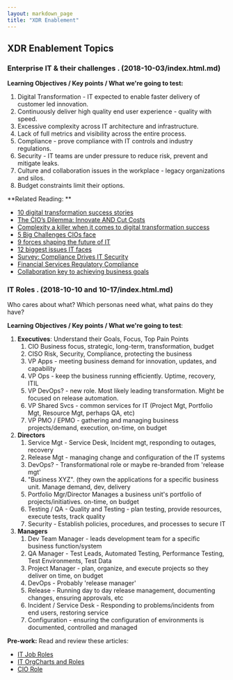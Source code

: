 ```yaml
---
layout: markdown_page
title: "XDR Enablement"
---
```




## XDR Enablement Topics


###  Enterprise IT & their challenges . (2018-10-03/index.html.md)

**Learning Objectives / Key points / What we're going to test:**
1. Digital Transformation - IT expected to enable faster delivery of customer led innovation. 
2. Continuously deliver high quality end user experience - quality with speed.
3. Excessive complexity across IT architecture and infrastructure. 
4. Lack of full metrics and visibility across the entire process.
5. Compliance - prove compliance with IT controls and industry regulations.
6. Security - IT teams are under pressure to reduce risk, prevent and mitigate leaks.
7. Culture and collaboration issues in the workplace - legacy organizations and silos.
8. Budget constraints limit their options.


**Related Reading: ** 
* [10 digital transformation success stories](https://www.cio.com/article/3149977/digital-transformation/digital-transformation-examples.html?nsdr=true#tk.cio_rs)
* [The CIO’s Dilemma: Innovate AND Cut Costs](https://www.cio.com/article/3300871/cloud-computing/the-cio-s-dilemma-innovate-and-cut-costs.html.md)
* [Complexity a killer when it comes to digital transformation success](https://www.cio.com/article/3269493/digital-transformation/complexity-a-killer-when-it-comes-to-digital-transformation-success.html.md)
* [5 Big Challenges CIOs face](https://www.mrc-productivity.com/blog/2017/11/5-big-challenges-facing-cios-leaders-2018/index.html.md)
* [9 forces shaping the future of IT](https://www.cio.com/article/3206770/it-strategy/9-forces-shaping-the-future-of-it.html?upd=1538513299753/index.html.md)
* [12 biggest issues IT faces](https://www.cio.com/article/3245772/it-strategy/the-12-biggest-issues-it-faces-today.html.md)
* [Survey: Compliance Drives IT Security](https://www.cio.com/article/2447696/compliance/survey--compliance-drives-it-security.html.md)
* [Financial Services Regulatory Compliance](https://about.gitlab.com/solutions/financial-services-regulatory-compliance/index.html.md)
* [Collaboration key to achieving business goals](https://www.cio.com/article/3170784/collaboration/collaboration-key-to-achieving-business-goals.html.md)

### IT Roles . (2018-10-10 and 10-17/index.html.md)

Who cares about what? Which personas need what, what pains do they have?

**Learning Objectives / Key points / What we're going to test**:
1. **Executives**:  Understand their Goals, Focus, Top Pain Points
   1. CIO    Business focus, strategic, long-term, transformation, budget
   1. CISO   Risk, Security, Compliance, protecting the business
   1. VP Apps - meeting business demand for innovation, updates, and capability 
   1. VP Ops - keep the business running efficiently.  Uptime, recovery, ITIL
   1. VP DevOps? - new role. Most likely leading transformation.  Might be focused on release automation.
   1. VP Shared Svcs - common services for IT (Project Mgt, Portfolio Mgt, Resource Mgt, perhaps QA, etc)
   1. VP PMO / EPMO - gathering and managing business projects/demand, execution, on-time, on budget
1. **Directors**
   1. Service Mgt - Service Desk, Incident mgt, responding to outages, recovery
   1. Release Mgt - managing change and configuration of the IT systems
   1. DevOps? - Transformational role or maybe re-branded from 'release mgt'
   1. "Business XYZ". (they own the applications for a specific business unit.  Manage demand, dev, delivery
   1. Portfolio Mgr/Director  Manages a business unit's portfolio of projects/initiatives.  on-time, on budget
   1. Testing / QA - Quality and Testing - plan testing, provide resources, execute tests, track quality
   1. Security - Establish policies, procedures, and processes to secure IT 
1. **Managers**
   1. Dev Team Manager - leads development team for a specific business function/system
   1. QA Manager - Test Leads, Automated Testing, Performance Testing, Test Environments, Test Data
   1. Project Manager - plan, organize, and execute projects so they deliver on time, on budget
   1. DevOps - Probably 'release manager'
   1. Release - Running day to day release management, documenting changes, ensuring approvals, etc
   1. Incident / Service Desk - Responding to problems/incidents from end users, restoring service
   1. Configuration - ensuring the configuration of environments is documented, controlled and managed


**Pre-work:**  Read and review these articles:
* [IT Job Roles](https://targetpostgrad.com/subjects/computer-science-and-it/it-job-roles-and-responsibilities-explained/index.html.md)
* [IT OrgCharts and Roles](http://www.bmcsoftware.in/guides/itil-itsm-roles-responsibilities.html.md)
* [CIO Role](https://www.thebalancecareers.com/business-or-it-what-s-the-main-job-of-a-cio-2071252/index.html.md)